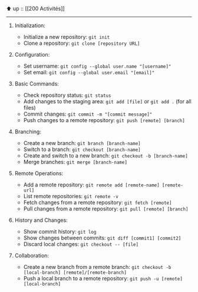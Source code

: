 ⬆️ up :: [[200 Activités]]

---

1. Initialization:
    
    - Initialize a new repository: `git init`
    - Clone a repository: `git clone [repository URL]`
2. Configuration:
    
    - Set username: `git config --global user.name "[username]"`
    - Set email: `git config --global user.email "[email]"`
3. Basic Commands:
    
    - Check repository status: `git status`
    - Add changes to the staging area: `git add [file]` or `git add .` (for all files)
    - Commit changes: `git commit -m "[commit message]"`
    - Push changes to a remote repository: `git push [remote] [branch]`
4. Branching:
    
    - Create a new branch: `git branch [branch-name]`
    - Switch to a branch: `git checkout [branch-name]`
    - Create and switch to a new branch: `git checkout -b [branch-name]`
    - Merge branches: `git merge [branch-name]`
5. Remote Operations:
    
    - Add a remote repository: `git remote add [remote-name] [remote-url]`
    - List remote repositories: `git remote -v`
    - Fetch changes from a remote repository: `git fetch [remote]`
    - Pull changes from a remote repository: `git pull [remote] [branch]`
6. History and Changes:
    
    - Show commit history: `git log`
    - Show changes between commits: `git diff [commit1] [commit2]`
    - Discard local changes: `git checkout -- [file]`
7. Collaboration:
    
    - Create a new branch from a remote branch: `git checkout -b [local-branch] [remote]/[remote-branch]`
    - Push a local branch to a remote repository: `git push -u [remote] [local-branch]`